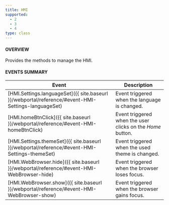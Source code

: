 ```yaml
---
title: HMI
supported:
  - 2
  - 3
  - 4
type: class
---
```



#### OVERVIEW

Provides the methods to manage the HMI.

#### EVENTS SUMMARY

Event | Description
----|----
[HMI.Settings.languageSet]({{ site.baseurl }}/webportal/reference/#event-HMI-Settings-languageSet)  | Event triggered when the language is changed.
[HMI.homeBtnClick]({{ site.baseurl }}/webportal/reference/#event-HMI-homeBtnClick) | Event triggered when the user clicks on the *Home* button.
[HMI.Settings.themeSet]({{ site.baseurl }}/webportal/reference/#event-HMI-Settings-themeSet) | Event triggered when the used theme is changed.
[HMI.WebBrowser.hide]({{ site.baseurl }}/webportal/reference/#event-HMI-WebBrowser-hide) | Event triggered when the browser loses focus.
[HMI.WebBrowser.show]({{ site.baseurl }}/webportal/reference/#event-HMI-WebBrowser-show) | Event triggered when the browser gains focus.